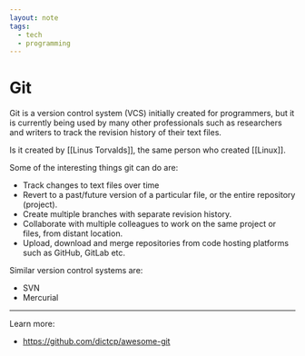 ```yaml
---
layout: note
tags:
  - tech
  - programming
---
```


# Git

Git is a version control system (VCS) initially created for programmers, but it is currently being used by many other professionals such as researchers and writers to track the revision history of their text files.

Is it created by [[Linus Torvalds]], the same person who created [[Linux]].

Some of the interesting things git can do are:

- Track changes to text files over time
- Revert to a past/future version of a particular file, or the entire repository (project).
- Create multiple branches with separate revision history.
- Collaborate with multiple colleagues to work on the same project or files, from distant location.
- Upload, download and merge repositories from code hosting platforms such as GitHub, GitLab etc.

Similar version control systems are:

- SVN
- Mercurial

---

Learn more:

- https://github.com/dictcp/awesome-git
